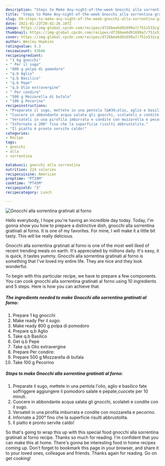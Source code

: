 ```yaml
---
description: "Steps to Make Any-night-of-the-week Gnocchi alla sorrentina gratinati al forno"
title: "Steps to Make Any-night-of-the-week Gnocchi alla sorrentina gratinati al forno"
slug: 69-steps-to-make-any-night-of-the-week-gnocchi-alla-sorrentina-gratinati-al-forno
date: 2021-01-23T20:42:26.107Z
image: https://img-global.cpcdn.com/recipes/d726bee6d91699a7/751x532cq70/gnocchi-alla-sorrentina-gratinati-al-forno-recipe-main-photo.jpg
thumbnail: https://img-global.cpcdn.com/recipes/d726bee6d91699a7/751x532cq70/gnocchi-alla-sorrentina-gratinati-al-forno-recipe-main-photo.jpg
cover: https://img-global.cpcdn.com/recipes/d726bee6d91699a7/751x532cq70/gnocchi-alla-sorrentina-gratinati-al-forno-recipe-main-photo.jpg
author: Wesley Hopkins
ratingvalue: 4.3
reviewcount: 43646
recipeingredient:
- "1 kg gnocchi"
- " Per il sugo"
- "800 g polpa di pomodoro"
- "q.b Aglio"
- "q.b Basilico"
- "q.b Pepe"
- "q.b Olio extravergine"
- " Per condire"
- "500 g Mozzarella di bufala"
- "100 g Pecorino"
recipeinstructions:
- "Preparate il sugo, mettete in una pentola l&#39;olio, aglio e basilico fate soffriggere aggiungere il pomodoro salate e pepate,cuocete per 10 minuti."
- "Cuocere in abbondante acqua salata gli gnocchi, scolateli e condite con il sugo."
- "Versateli in una pirofila imburrata e condite con mozzarella e pecorino."
- "Infornate a 200° fino che la superficie risulti abbrustolita."
- "Il piatto è pronto servite caldo!"
categories:
- Recipe
tags:
- gnocchi
- alla
- sorrentina

katakunci: gnocchi alla sorrentina 
nutrition: 224 calories
recipecuisine: American
preptime: "PT28M"
cooktime: "PT45M"
recipeyield: "3"
recipecategory: Lunch

---
```



![Gnocchi alla sorrentina gratinati al forno](https://img-global.cpcdn.com/recipes/d726bee6d91699a7/751x532cq70/gnocchi-alla-sorrentina-gratinati-al-forno-recipe-main-photo.jpg)

Hello everybody, I hope you're having an incredible day today. Today, I'm gonna show you how to prepare a distinctive dish, gnocchi alla sorrentina gratinati al forno. It is one of my favorites. For mine, I will make it a little bit tasty. This will be really delicious.

Gnocchi alla sorrentina gratinati al forno is one of the most well liked of recent trending meals on earth. It's appreciated by millions daily. It's easy, it is quick, it tastes yummy. Gnocchi alla sorrentina gratinati al forno is something that I've loved my entire life. They are nice and they look wonderful.




To begin with this particular recipe, we have to prepare a few components. You can cook gnocchi alla sorrentina gratinati al forno using 10 ingredients and 5 steps. Here is how you can achieve that.

<!--inarticleads1-->

##### The ingredients needed to make Gnocchi alla sorrentina gratinati al forno:

1. Prepare 1 kg gnocchi
1. Make ready  Per il sugo:
1. Make ready 800 g polpa di pomodoro
1. Prepare q.b Aglio
1. Take q.b Basilico
1. Get q.b Pepe
1. Take q.b Olio extravergine
1. Prepare  Per condire:
1. Prepare 500 g Mozzarella di bufala
1. Take 100 g Pecorino




<!--inarticleads2-->

##### Steps to make Gnocchi alla sorrentina gratinati al forno:

1. Preparate il sugo, mettete in una pentola l&#39;olio, aglio e basilico fate soffriggere aggiungere il pomodoro salate e pepate,cuocete per 10 minuti.
1. Cuocere in abbondante acqua salata gli gnocchi, scolateli e condite con il sugo.
1. Versateli in una pirofila imburrata e condite con mozzarella e pecorino.
1. Infornate a 200° fino che la superficie risulti abbrustolita.
1. Il piatto è pronto servite caldo!




So that's going to wrap this up with this special food gnocchi alla sorrentina gratinati al forno recipe. Thanks so much for reading. I'm confident that you can make this at home. There's gonna be interesting food in home recipes coming up. Don't forget to bookmark this page in your browser, and share it to your loved ones, colleague and friends. Thanks again for reading. Go on get cooking!
